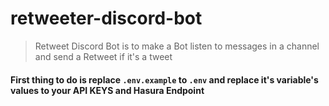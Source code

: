 # retweeter-discord-bot

> Retweet Discord Bot is to make a Bot listen to messages in a channel and send a Retweet if it's a tweet

#### First thing to do is replace `.env.example` to `.env` and replace it's variable's values to your API KEYS and Hasura Endpoint
